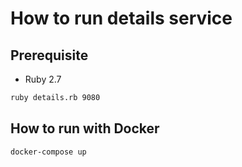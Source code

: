 # How to run details service

## Prerequisite

* Ruby 2.7

```bash
ruby details.rb 9080
```

## How to run with Docker

```bash
docker-compose up
```
